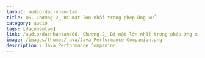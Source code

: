 ```yaml
---
layout: audio-dac-nhan-tam
title: 06. Chương 2_ Bí mật lớn nhất trong phép ứng xử 
category: audio
tags: [dacnhantam]
link: /audio/dacnhantam/06. Chương 2_ Bí mật lớn nhất trong phép ứng xử.mp3 
image: /images/thumbs/java/Java Performance Companion.png
description : Java Performance Companion 
---
```












